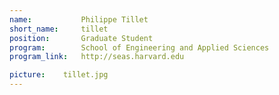 ```yaml
---
name:       	Philippe Tillet
short_name: 	tillet
position:		Graduate Student
program:		School of Engineering and Applied Sciences
program_link: 	http://seas.harvard.edu

picture:    tillet.jpg
---
```

